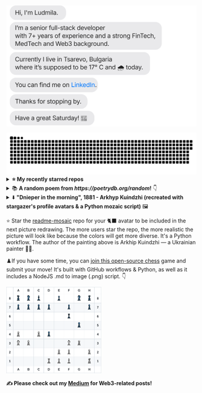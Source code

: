 [![](https://raw.githubusercontent.com/milaabl/milaabl/main/chat.svg)](https://www.linkedin.com/in/ludmila-a-dev/)

<!-- https://github.com/milaabl/milaabl/assets/86361434/c35b0e6f-acf0-435e-920d-b90faa4788ad -->

<img alt="Snake eating my contributions for breakfast🧉" src="https://raw.githubusercontent.com/milaabl/milaabl-readme/preview/github-contribution-grid-snake.svg" />

<details>
<summary>
  <strong>⭐ My recently starred repos </strong>
</summary>
  
<!-- Starred repos start -->
| Name | Url | Stars | Description |
| --- | --- |  --- |  --- |
| TatevKaren/TatevKaren-data-science-portfolio|https://github.com/TatevKaren/TatevKaren-data-science-portfolio|49|Data Science Portfolio of Tatev Karen Aslanyan including Case Studies and Research Projects that I have completed that solve business problems or introduce new products. Case Study papers, codes, and additional resources are all included.|
| PiotrRut/elonmusk-twitter-notifier|https://github.com/PiotrRut/elonmusk-twitter-notifier|59|AI driven e-mail notifier for tweets mentioning stock from Elon Musk 📈|
| Vendicated/Vencord|https://github.com/Vendicated/Vencord|5048|The cutest Discord client mod|
| yeoman/yo|https://github.com/yeoman/yo|3730|CLI tool for running Yeoman generators|
| matter-labs/zksync-era|https://github.com/matter-labs/zksync-era|1096|zkSync era|
| 0age/create2crunch|https://github.com/0age/create2crunch|382|A Rust program for finding salts that create gas-efficient Ethereum addresses via CREATE2.|
| joshstevens19/ethereum-multicall|https://github.com/joshstevens19/ethereum-multicall|309|Ability to call many ethereum constant function calls in 1 JSONRPC request|
| threshold-network/token-dashboard|https://github.com/threshold-network/token-dashboard|20||
| LimeChain/mongoose-immutable-plugin|https://github.com/LimeChain/mongoose-immutable-plugin|2|Mongoose plugin guarding fields from modifications|
| ankitects/anki|https://github.com/ankitects/anki|15763|Anki's shared backend and web components, and the Qt frontend|
| lightningnetwork/lnd|https://github.com/lightningnetwork/lnd|7249|Lightning Network Daemon ⚡️|
| CoNarrative/mongo-immutable|https://github.com/CoNarrative/mongo-immutable|10|Immutable MongoDB.|
| lightningdevkit/rust-lightning|https://github.com/lightningdevkit/rust-lightning|1017|A highly modular Bitcoin Lightning library written in Rust. It's rust-lightning, not Rusty's Lightning!|
| node-lightning/node-lightning|https://github.com/node-lightning/node-lightning|125|Bitcoin Lighting Network implemented in Node.js|
| OpenZeppelin/openzeppelin-contracts-upgradeable|https://github.com/OpenZeppelin/openzeppelin-contracts-upgradeable|898|Upgradeable variant of OpenZeppelin Contracts, meant for use in upgradeable contracts. |
| dapphub/ds-test|https://github.com/dapphub/ds-test|191|Assertions, equality checks and other test helpers|
| hbarcelos/forge-multi-version|https://github.com/hbarcelos/forge-multi-version|22|Using forge with multiple solc versions|
| threshold-network/merkle-distribution|https://github.com/threshold-network/merkle-distribution|1|Threshold Network rewards generation and distribution|
| nucypher/nucypher-contracts|https://github.com/nucypher/nucypher-contracts|13|Ethereum contracts supporting TACo applications on the Threshold Network.|
| keep-network/tbtc-v2|https://github.com/keep-network/tbtc-v2|40|Trustlessly tokenized Bitcoin on Ethereum, version 2|
| TotallyMaliciousCryptoBro/TotallyMaliciousCryptoBro|https://github.com/TotallyMaliciousCryptoBro/TotallyMaliciousCryptoBro|4||
| ethereum/EIPs|https://github.com/ethereum/EIPs|12160|The Ethereum Improvement Proposal repository|
| pcaversaccio/reentrancy-attacks|https://github.com/pcaversaccio/reentrancy-attacks|1052|A chronological and (hopefully) complete list of reentrancy attacks to date.|
| StableLib/stablelib|https://github.com/StableLib/stablelib|148|A stable library of useful TypeScript/JavaScript code|
| snappyjs/node-request-queue|https://github.com/snappyjs/node-request-queue|8|A utility to queue up a number requests to be executed in parallel batches with possible waitTime between them.|
| TP-Lab/tp-js-sdk|https://github.com/TP-Lab/tp-js-sdk|180|TokenPocket JS API for Dapp of ETH, IOST, TRON, COSMOS, SOLANA, EOS etc. (mobile only)|
| petr-hejda/solidity-merkle-airdrop|https://github.com/petr-hejda/solidity-merkle-airdrop|3|Example implementation of ERC20 token airdrop using merkle tree|
| MetaMask/KeyringController|https://github.com/MetaMask/KeyringController|211|A module for managing groups of Ethereum accounts and using them.|
| appwrite/appwrite|https://github.com/appwrite/appwrite|38102|Build like a team of hundreds_|
| novuhq/novu|https://github.com/novuhq/novu|30812|🔥 The open-source notification infrastructure with fully functional embedded notification center 🚀🚀🚀|

<!-- Starred repos end -->

</details>

<details>
  <summary>📚 <strong>A random poem from <em>https://poetrydb.org/random</em>!</strong> 👇 </summary>

<!-- Start poem -->
# 💮 The Princess (part 7) by *Lord Alfred Tennyson*

<p>
    So was their sanctuary violated,<br/>So their fair college turned to hospital;<br/>At first with all confusion: by and by<br/>Sweet order lived again with other laws:<br/>A kindlier influence reigned; and everywhere<br/>Low voices with the ministering hand<br/>Hung round the sick: the maidens came, they talked,<br/>They sang, they read: till she not fair began<br/>To gather light, and she that was, became<br/>Her former beauty treble; and to and fro<br/>With books, with flowers, with Angel offices,<br/>Like creatures native unto gracious act,<br/>And in their own clear element, they moved.<br/><br/>But sadness on the soul of Ida fell,<br/>And hatred of her weakness, blent with shame.<br/>Old studies failed; seldom she spoke: but oft<br/>Clomb to the roofs, and gazed alone for hours<br/>On that disastrous leaguer, swarms of men<br/>Darkening her female field: void was her use,<br/>And she as one that climbs a peak to gaze<br/>O'er land and main, and sees a great black cloud<br/>Drag inward from the deeps, a wall of night,<br/>Blot out the slope of sea from verge to shore,<br/>And suck the blinding splendour from the sand,<br/>And quenching lake by lake and tarn by tarn<br/>Expunge the world: so fared she gazing there;<br/>So blackened all her world in secret, blank<br/>And waste it seemed and vain; till down she came,<br/>And found fair peace once more among the sick.<br/><br/>And twilight dawned; and morn by morn the lark<br/>Shot up and shrilled in flickering gyres, but I<br/>Lay silent in the muffled cage of life:<br/>And twilight gloomed; and broader-grown the bowers<br/>Drew the great night into themselves, and Heaven,<br/>Star after Star, arose and fell; but I,<br/>Deeper than those weird doubts could reach me, lay<br/>Quite sundered from the moving Universe,<br/>Nor knew what eye was on me, nor the hand<br/>That nursed me, more than infants in their sleep.<br/><br/>But Psyche tended Florian: with her oft,<br/>Melissa came; for Blanche had gone, but left<br/>Her child among us, willing she should keep<br/>Court-favour: here and there the small bright head,<br/>A light of healing, glanced about the couch,<br/>Or through the parted silks the tender face<br/>Peeped, shining in upon the wounded man<br/>With blush and smile, a medicine in themselves<br/>To wile the length from languorous hours, and draw<br/>The sting from pain; nor seemed it strange that soon<br/>He rose up whole, and those fair charities<br/>Joined at her side; nor stranger seemed that hears<br/>So gentle, so employed, should close in love,<br/>Than when two dewdrops on the petals shake<br/>To the same sweet air, and tremble deeper down,<br/>And slip at once all-fragrant into one.<br/><br/>Less prosperously the second suit obtained<br/>At first with Psyche. Not though Blanche had sworn<br/>That after that dark night among the fields<br/>She needs must wed him for her own good name;<br/>Not though he built upon the babe restored;<br/>Nor though she liked him, yielded she, but feared<br/>To incense the Head once more; till on a day<br/>When Cyril pleaded, Ida came behind<br/>Seen but of Psyche: on her foot she hung<br/>A moment, and she heard, at which her face<br/>A little flushed, and she past on; but each<br/>Assumed from thence a half-consent involved<br/>In stillness, plighted troth, and were at peace.<br/><br/>Nor only these: Love in the sacred halls<br/>Held carnival at will, and flying struck<br/>With showers of random sweet on maid and man.<br/>Nor did her father cease to press my claim,<br/>Nor did mine own, now reconciled; nor yet<br/>Did those twin-brothers, risen again and whole;<br/>Nor Arac, satiate with his victory.<br/><br/>But I lay still, and with me oft she sat:<br/>Then came a change; for sometimes I would catch<br/>Her hand in wild delirium, gripe it hard,<br/>And fling it like a viper off, and shriek<br/>'You are not Ida;' clasp it once again,<br/>And call her Ida, though I knew her not,<br/>And call her sweet, as if in irony,<br/>And call her hard and cold which seemed a truth:<br/>And still she feared that I should lose my mind,<br/>And often she believed that I should die:<br/>Till out of long frustration of her care,<br/>And pensive tendance in the all-weary noons,<br/>And watches in the dead, the dark, when clocks<br/>Throbbed thunder through the palace floors, or called<br/>On flying Time from all their silver tongues--<br/>And out of memories of her kindlier days,<br/>And sidelong glances at my father's grief,<br/>And at the happy lovers heart in heart--<br/>And out of hauntings of my spoken love,<br/>And lonely listenings to my muttered dream,<br/>And often feeling of the helpless hands,<br/>And wordless broodings on the wasted cheek--<br/>From all a closer interest flourished up,<br/>Tenderness touch by touch, and last, to these,<br/>Love, like an Alpine harebell hung with tears<br/>By some cold morning glacier; frail at first<br/>And feeble, all unconscious of itself,<br/>But such as gathered colour day by day.<br/><br/>Last I woke sane, but well-nigh close to death<br/>For weakness: it was evening: silent light<br/>Slept on the painted walls, wherein were wrought<br/>Two grand designs; for on one side arose<br/>The women up in wild revolt, and stormed<br/>At the Oppian Law. Titanic shapes, they crammed<br/>The forum, and half-crushed among the rest<br/>A dwarf-like Cato cowered. On the other side<br/>Hortensia spoke against the tax; behind,<br/>A train of dames: by axe and eagle sat,<br/>With all their foreheads drawn in Roman scowls,<br/>And half the wolf's-milk curdled in their veins,<br/>The fierce triumvirs; and before them paused<br/>Hortensia pleading: angry was her face.<br/><br/>I saw the forms: I knew not where I was:<br/>They did but look like hollow shows; nor more<br/>Sweet Ida: palm to palm she sat: the dew<br/>Dwelt in her eyes, and softer all her shape<br/>And rounder seemed: I moved: I sighed: a touch<br/>Came round my wrist, and tears upon my hand:<br/>Then all for languor and self-pity ran<br/>Mine down my face, and with what life I had,<br/>And like a flower that cannot all unfold,<br/>So drenched it is with tempest, to the sun,<br/>Yet, as it may, turns toward him, I on her<br/>Fixt my faint eyes, and uttered whisperingly:<br/><br/>'If you be, what I think you, some sweet dream,<br/>I would but ask you to fulfil yourself:<br/>But if you be that Ida whom I knew,<br/>I ask you nothing: only, if a dream,<br/>Sweet dream, be perfect. I shall die tonight.<br/>Stoop down and seem to kiss me ere I die.'<br/><br/>I could no more, but lay like one in trance,<br/>That hears his burial talked of by his friends,<br/>And cannot speak, nor move, nor make one sign,<br/>But lies and dreads his doom. She turned; she paused;<br/>She stooped; and out of languor leapt a cry;<br/>Leapt fiery Passion from the brinks of death;<br/>And I believed that in the living world<br/>My spirit closed with Ida's at the lips;<br/>Till back I fell, and from mine arms she rose<br/>Glowing all over noble shame; and all<br/>Her falser self slipt from her like a robe,<br/>And left her woman, lovelier in her mood<br/>Than in her mould that other, when she came<br/>From barren deeps to conquer all with love;<br/>And down the streaming crystal dropt; and she<br/>Far-fleeted by the purple island-sides,<br/>Naked, a double light in air and wave,<br/>To meet her Graces, where they decked her out<br/>For worship without end; nor end of mine,<br/>Stateliest, for thee! but mute she glided forth,<br/>Nor glanced behind her, and I sank and slept,<br/>Filled through and through with Love, a happy sleep.<br/><br/>Deep in the night I woke: she, near me, held<br/>A volume of the Poets of her land:<br/>There to herself, all in low tones, she read.<br/><br/><br/>'Now sleeps the crimson petal, now the white;<br/>Nor waves the cypress in the palace walk;<br/>Nor winks the gold fin in the porphyry font:<br/>The fire-fly wakens: wake thou with me.<br/><br/>Now droops the milkwhite peacock like a ghost,<br/>And like a ghost she glimmers on to me.<br/><br/>Now lies the Earth all Danaë to the stars,<br/>And all thy heart lies open unto me.<br/><br/>Now lies the silent meteor on, and leaves<br/>A shining furrow, as thy thoughts in me.<br/><br/>Now folds the lily all her sweetness up,<br/>And slips into the bosom of the lake:<br/>So fold thyself, my dearest, thou, and slip<br/>Into my bosom and be lost in me.'<br/><br/><br/>I heard her turn the page; she found a small<br/>Sweet Idyl, and once more, as low, she read:<br/><br/><br/>'Come down, O maid, from yonder mountain height:<br/>What pleasure lives in height (the shepherd sang)<br/>In height and cold, the splendour of the hills?<br/>But cease to move so near the Heavens, and cease<br/>To glide a sunbeam by the blasted Pine,<br/>To sit a star upon the sparkling spire;<br/>And come, for love is of the valley, come,<br/>For love is of the valley, come thou down<br/>And find him; by the happy threshold, he,<br/>Or hand in hand with Plenty in the maize,<br/>Or red with spirted purple of the vats,<br/>Or foxlike in the vine; nor cares to walk<br/>With Death and Morning on the silver horns,<br/>Nor wilt thou snare him in the white ravine,<br/>Nor find him dropt upon the firths of ice,<br/>That huddling slant in furrow-cloven falls<br/>To roll the torrent out of dusky doors:<br/>But follow; let the torrent dance thee down<br/>To find him in the valley; let the wild<br/>Lean-headed Eagles yelp alone, and leave<br/>The monstrous ledges there to slope, and spill<br/>Their thousand wreaths of dangling water-smoke,<br/>That like a broken purpose waste in air:<br/>So waste not thou; but come; for all the vales<br/>Await thee; azure pillars of the hearth<br/>Arise to thee; the children call, and I<br/>Thy shepherd pipe, and sweet is every sound,<br/>Sweeter thy voice, but every sound is sweet;<br/>Myriads of rivulets hurrying through the lawn,<br/>The moan of doves in immemorial elms,<br/>And murmuring of innumerable bees.'<br/><br/><br/>So she low-toned; while with shut eyes I lay<br/>Listening; then looked. Pale was the perfect face;<br/>The bosom with long sighs laboured; and meek<br/>Seemed the full lips, and mild the luminous eyes,<br/>And the voice trembled and the hand. She said<br/>Brokenly, that she knew it, she had failed<br/>In sweet humility; had failed in all;<br/>That all her labour was but as a block<br/>Left in the quarry; but she still were loth,<br/>She still were loth to yield herself to one<br/>That wholly scorned to help their equal rights<br/>Against the sons of men, and barbarous laws.<br/>She prayed me not to judge their cause from her<br/>That wronged it, sought far less for truth than power<br/>In knowledge: something wild within her breast,<br/>A greater than all knowledge, beat her down.<br/>And she had nursed me there from week to week:<br/>Much had she learnt in little time. In part<br/>It was ill counsel had misled the girl<br/>To vex true hearts: yet was she but a girl--<br/>'Ah fool, and made myself a Queen of farce!<br/>When comes another such? never, I think,<br/>Till the Sun drop, dead, from the signs.'<br/>Her voice<br/>choked, and her forehead sank upon her hands,<br/>And her great heart through all the faultful Past<br/>Went sorrowing in a pause I dared not break;<br/>Till notice of a change in the dark world<br/>Was lispt about the acacias, and a bird,<br/>That early woke to feed her little ones,<br/>Sent from a dewy breast a cry for light:<br/>She moved, and at her feet the volume fell.<br/><br/>'Blame not thyself too much,' I said, 'nor blame<br/>Too much the sons of men and barbarous laws;<br/>These were the rough ways of the world till now.<br/>Henceforth thou hast a helper, me, that know<br/>The woman's cause is man's: they rise or sink<br/>Together, dwarfed or godlike, bond or free:<br/>For she that out of Lethe scales with man<br/>The shining steps of Nature, shares with man<br/>His nights, his days, moves with him to one goal,<br/>Stays all the fair young planet in her hands--<br/>If she be small, slight-natured, miserable,<br/>How shall men grow? but work no more alone!<br/>Our place is much: as far as in us lies<br/>We two will serve them both in aiding her--<br/>Will clear away the parasitic forms<br/>That seem to keep her up but drag her down--<br/>Will leave her space to burgeon out of all<br/>Within her--let her make herself her own<br/>To give or keep, to live and learn and be<br/>All that not harms distinctive womanhood.<br/>For woman is not undevelopt man,<br/>But diverse: could we make her as the man,<br/>Sweet Love were slain: his dearest bond is this,<br/>Not like to like, but like in difference.<br/>Yet in the long years liker must they grow;<br/>The man be more of woman, she of man;<br/>He gain in sweetness and in moral height,<br/>Nor lose the wrestling thews that throw the world;<br/>She mental breadth, nor fail in childward care,<br/>Nor lose the childlike in the larger mind;<br/>Till at the last she set herself to man,<br/>Like perfect music unto noble words;<br/>And so these twain, upon the skirts of Time,<br/>Sit side by side, full-summed in all their powers,<br/>Dispensing harvest, sowing the To-be,<br/>Self-reverent each and reverencing each,<br/>Distinct in individualities,<br/>But like each other even as those who love.<br/>Then comes the statelier Eden back to men:<br/>Then reign the world's great bridals, chaste and calm:<br/>Then springs the crowning race of humankind.<br/>May these things be!'<br/>Sighing she spoke 'I fear<br/>They will not.'<br/>'Dear, but let us type them now<br/>In our own lives, and this proud watchword rest<br/>Of equal; seeing either sex alone<br/>Is half itself, and in true marriage lies<br/>Nor equal, nor unequal: each fulfils<br/>Defect in each, and always thought in thought,<br/>Purpose in purpose, will in will, they grow,<br/>The single pure and perfect animal,<br/>The two-celled heart beating, with one full stroke,<br/>Life.'<br/>And again sighing she spoke: 'A dream<br/>That once was mind! what woman taught you this?'<br/><br/>'Alone,' I said, 'from earlier than I know,<br/>Immersed in rich foreshadowings of the world,<br/>I loved the woman: he, that doth not, lives<br/>A drowning life, besotted in sweet self,<br/>Or pines in sad experience worse than death,<br/>Or keeps his winged affections clipt with crime:<br/>Yet was there one through whom I loved her, one<br/>Not learnèd, save in gracious household ways,<br/>Not perfect, nay, but full of tender wants,<br/>No Angel, but a dearer being, all dipt<br/>In Angel instincts, breathing Paradise,<br/>Interpreter between the Gods and men,<br/>Who looked all native to her place, and yet<br/>On tiptoe seemed to touch upon a sphere<br/>Too gross to tread, and all male minds perforce<br/>Swayed to her from their orbits as they moved,<br/>And girdled her with music. Happy he<br/>With such a mother! faith in womankind<br/>Beats with his blood, and trust in all things high<br/>Comes easy to him, and though he trip and fall<br/>He shall not blind his soul with clay.'<br/>'But I,'<br/>Said Ida, tremulously, 'so all unlike--<br/>It seems you love to cheat yourself with words:<br/>This mother is your model. I have heard<br/>of your strange doubts: they well might be: I seem<br/>A mockery to my own self. Never, Prince;<br/>You cannot love me.'<br/>'Nay but thee' I said<br/>'From yearlong poring on thy pictured eyes,<br/>Ere seen I loved, and loved thee seen, and saw<br/>Thee woman through the crust of iron moods<br/>That masked thee from men's reverence up, and forced<br/>Sweet love on pranks of saucy boyhood: now,<br/>Given back to life, to life indeed, through thee,<br/>Indeed I love: the new day comes, the light<br/>Dearer for night, as dearer thou for faults<br/>Lived over: lift thine eyes; my doubts are dead,<br/>My haunting sense of hollow shows: the change,<br/>This truthful change in thee has killed it. Dear,<br/>Look up, and let thy nature strike on mine,<br/>Like yonder morning on the blind half-world;<br/>Approach and fear not; breathe upon my brows;<br/>In that fine air I tremble, all the past<br/>Melts mist-like into this bright hour, and this<br/>Is morn to more, and all the rich to-come<br/>Reels, as the golden Autumn woodland reels<br/>Athwart the smoke of burning weeds. Forgive me,<br/>I waste my heart in signs: let be. My bride,<br/>My wife, my life. O we will walk this world,<br/>Yoked in all exercise of noble end,<br/>And so through those dark gates across the wild<br/>That no man knows. Indeed I love thee: come,<br/>Yield thyself up: my hopes and thine are one:<br/>Accomplish thou my manhood and thyself;<br/>Lay thy sweet hands in mine and trust to me.'
</p>

***
<!-- End poem -->
</details>

<details>
<summary>
  ⬇️ <strong>"Dnieper in the morning", 1881 - Arkhyp Kuindzhi (recreated with stargazer's profile avatars & a Python mozaic script)</strong> 🖼️
</summary>

<img width="49%" src="https://raw.githubusercontent.com/milaabl/readme-mosaic/main/data/input.jpg" alt="Original picture"/>
<img width="49%" src="https://raw.githubusercontent.com/milaabl/readme-mosaic/main/data/output.jpg" alt="Output picture"/>
<img width="70%" src="https://raw.githubusercontent.com/milaabl/readme-mosaic/main/data/output.gif" alt="Output GIF"/>
</details>

⭐ Star the [readme-mosaic](https://github.com/milaabl/readme-mosaic) repo for your 🐈‍⬛ avatar to be included in the next picture redrawing. The more users star the repo, the more realistic the picture will look like because the colors will get more diverse. It's a Python workflow. The author of the painting above is Arkhip Kuindzhi — a Ukrainian painter 💙💛.

♟️If you have some time, you can [join this open-source chess](https://github.com/milaabl/readme-chess) game and submit your move! It's built with GitHub workflows & Python, as well as it includes a NodeJS .md to image (.png) script. 👇

<a href="https://github.com/milaabl/readme-chess/blob/master/README.md"><img src="https://raw.githubusercontent.com/milaabl/readme-chess/master/chess.png" alt="README chess dynamic game preview" width="50%" /></a>

<strong>✍️ Please check out my <a href="https://medium.com/@milaabl2405">Medium</a> for Web3-related posts!</strong>

